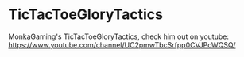 # TicTacToeGloryTactics
MonkaGaming's TicTacToeGloryTactics, check him out on youtube: https://www.youtube.com/channel/UC2pmwTbcSrfpp0CVJPoWQSQ/
